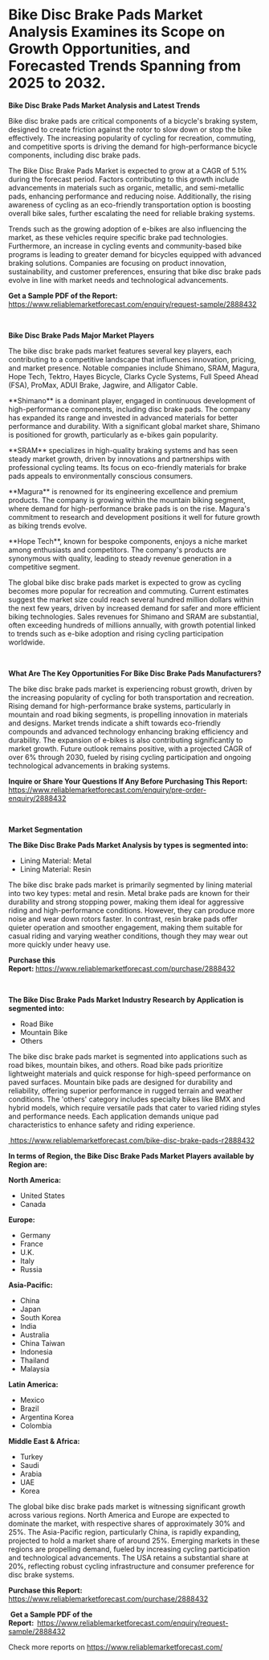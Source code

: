 <p><h1>Bike Disc Brake Pads Market Analysis Examines its Scope on Growth Opportunities, and Forecasted Trends Spanning from 2025 to 2032.</h1></p><p><strong>Bike Disc Brake Pads Market Analysis and Latest Trends</strong></p>
<p><p>Bike disc brake pads are critical components of a bicycle's braking system, designed to create friction against the rotor to slow down or stop the bike effectively. The increasing popularity of cycling for recreation, commuting, and competitive sports is driving the demand for high-performance bicycle components, including disc brake pads. </p><p>The Bike Disc Brake Pads Market is expected to grow at a CAGR of 5.1% during the forecast period. Factors contributing to this growth include advancements in materials such as organic, metallic, and semi-metallic pads, enhancing performance and reducing noise. Additionally, the rising awareness of cycling as an eco-friendly transportation option is boosting overall bike sales, further escalating the need for reliable braking systems. </p><p>Trends such as the growing adoption of e-bikes are also influencing the market, as these vehicles require specific brake pad technologies. Furthermore, an increase in cycling events and community-based bike programs is leading to greater demand for bicycles equipped with advanced braking solutions. Companies are focusing on product innovation, sustainability, and customer preferences, ensuring that bike disc brake pads evolve in line with market needs and technological advancements.</p></p>
<p><strong>Get a Sample PDF of the Report:&nbsp;</strong> <a href="https://www.reliablemarketforecast.com/enquiry/request-sample/2888432?utm_campaign=2929&utm_medium=2&utm_source=Github&utm_content=ia&utm_term=14032025&utm_id=bike-disc-brake-pads">https://www.reliablemarketforecast.com/enquiry/request-sample/2888432</a></p>
<p>&nbsp;</p>
<p><strong>Bike Disc Brake Pads Major Market Players</strong></p>
<p><p>The bike disc brake pads market features several key players, each contributing to a competitive landscape that influences innovation, pricing, and market presence. Notable companies include Shimano, SRAM, Magura, Hope Tech, Tektro, Hayes Bicycle, Clarks Cycle Systems, Full Speed Ahead (FSA), ProMax, ADUI Brake, Jagwire, and Alligator Cable.</p><p>**Shimano** is a dominant player, engaged in continuous development of high-performance components, including disc brake pads. The company has expanded its range and invested in advanced materials for better performance and durability. With a significant global market share, Shimano is positioned for growth, particularly as e-bikes gain popularity.</p><p>**SRAM** specializes in high-quality braking systems and has seen steady market growth, driven by innovations and partnerships with professional cycling teams. Its focus on eco-friendly materials for brake pads appeals to environmentally conscious consumers.</p><p>**Magura** is renowned for its engineering excellence and premium products. The company is growing within the mountain biking segment, where demand for high-performance brake pads is on the rise. Magura's commitment to research and development positions it well for future growth as biking trends evolve.</p><p>**Hope Tech**, known for bespoke components, enjoys a niche market among enthusiasts and competitors. The company's products are synonymous with quality, leading to steady revenue generation in a competitive segment.</p><p>The global bike disc brake pads market is expected to grow as cycling becomes more popular for recreation and commuting. Current estimates suggest the market size could reach several hundred million dollars within the next few years, driven by increased demand for safer and more efficient biking technologies. Sales revenues for Shimano and SRAM are substantial, often exceeding hundreds of millions annually, with growth potential linked to trends such as e-bike adoption and rising cycling participation worldwide.</p></p>
<p>&nbsp;</p>
<p><strong>What Are The Key Opportunities For Bike Disc Brake Pads Manufacturers?</strong></p>
<p><p>The bike disc brake pads market is experiencing robust growth, driven by the increasing popularity of cycling for both transportation and recreation. Rising demand for high-performance brake systems, particularly in mountain and road biking segments, is propelling innovation in materials and designs. Market trends indicate a shift towards eco-friendly compounds and advanced technology enhancing braking efficiency and durability. The expansion of e-bikes is also contributing significantly to market growth. Future outlook remains positive, with a projected CAGR of over 6% through 2030, fueled by rising cycling participation and ongoing technological advancements in braking systems.</p></p>
<p><strong>Inquire or Share Your Questions If Any Before Purchasing This Report:</strong> <a href="https://www.reliablemarketforecast.com/enquiry/pre-order-enquiry/2888432?utm_campaign=2929&utm_medium=2&utm_source=Github&utm_content=ia&utm_term=14032025&utm_id=bike-disc-brake-pads">https://www.reliablemarketforecast.com/enquiry/pre-order-enquiry/2888432</a></p>
<p>&nbsp;</p>
<p><strong>Market Segmentation</strong></p>
<p><strong>The Bike Disc Brake Pads Market Analysis by types is segmented into:</strong></p>
<p><ul><li>Lining Material: Metal</li><li>Lining Material: Resin</li></ul></p>
<p><p>The bike disc brake pads market is primarily segmented by lining material into two key types: metal and resin. Metal brake pads are known for their durability and strong stopping power, making them ideal for aggressive riding and high-performance conditions. However, they can produce more noise and wear down rotors faster. In contrast, resin brake pads offer quieter operation and smoother engagement, making them suitable for casual riding and varying weather conditions, though they may wear out more quickly under heavy use.</p></p>
<p><strong>Purchase this Report:&nbsp;</strong><a href="https://www.reliablemarketforecast.com/purchase/2888432?utm_campaign=2929&utm_medium=2&utm_source=Github&utm_content=ia&utm_term=14032025&utm_id=bike-disc-brake-pads">https://www.reliablemarketforecast.com/purchase/2888432</a></p>
<p>&nbsp;</p>
<p><strong>The Bike Disc Brake Pads Market Industry Research by Application is segmented into:</strong></p>
<p><ul><li>Road Bike</li><li>Mountain Bike</li><li>Others</li></ul></p>
<p><p>The bike disc brake pads market is segmented into applications such as road bikes, mountain bikes, and others. Road bike pads prioritize lightweight materials and quick response for high-speed performance on paved surfaces. Mountain bike pads are designed for durability and reliability, offering superior performance in rugged terrain and weather conditions. The 'others' category includes specialty bikes like BMX and hybrid models, which require versatile pads that cater to varied riding styles and performance needs. Each application demands unique pad characteristics to enhance safety and riding experience.</p></p>
<p><a href="https://www.reliablemarketforecast.com/bike-disc-brake-pads-r2888432?utm_campaign=2929&utm_medium=2&utm_source=Github&utm_content=ia&utm_term=14032025&utm_id=bike-disc-brake-pads">&nbsp;https://www.reliablemarketforecast.com/bike-disc-brake-pads-r2888432</a></p>
<p><strong>In terms of Region, the Bike Disc Brake Pads Market Players available by Region are:</strong></p>
<p>
    <p> <strong> North America: </strong>
        <ul>
            <li>United States</li>
            <li>Canada</li>
        </ul>
        </p> 
    <p> <strong> Europe: </strong>
        <ul>
            <li>Germany</li>
            <li>France</li>
            <li>U.K.</li>
            <li>Italy</li>
            <li>Russia</li>
        </ul>
        </p> 
    <p> <strong> Asia-Pacific: </strong>
        <ul>
            <li>China</li>
            <li>Japan</li>
            <li>South Korea</li>
            <li>India</li>
            <li>Australia</li>
            <li>China Taiwan</li>
            <li>Indonesia</li>
            <li>Thailand</li>
            <li>Malaysia</li>
        </ul>
        </p> 
    <p> <strong> Latin America: </strong>
        <ul>
            <li>Mexico</li>
            <li>Brazil</li>
            <li>Argentina Korea</li>
            <li>Colombia</li>
        </ul>
        </p> 
    <p> <strong> Middle East & Africa: </strong>
        <ul>
            <li>Turkey</li>
            <li>Saudi</li>
            <li>Arabia</li>
            <li>UAE</li>
            <li>Korea</li>
        </ul>
    </p>
    </p>
<p><p>The global bike disc brake pads market is witnessing significant growth across various regions. North America and Europe are expected to dominate the market, with respective shares of approximately 30% and 25%. The Asia-Pacific region, particularly China, is rapidly expanding, projected to hold a market share of around 25%. Emerging markets in these regions are propelling demand, fueled by increasing cycling participation and technological advancements. The USA retains a substantial share at 20%, reflecting robust cycling infrastructure and consumer preference for disc brake systems.</p></p>
<p><strong>Purchase this Report: </strong><a href="https://www.reliablemarketforecast.com/purchase/2888432?utm_campaign=2929&utm_medium=2&utm_source=Github&utm_content=ia&utm_term=14032025&utm_id=bike-disc-brake-pads">https://www.reliablemarketforecast.com/purchase/2888432</a></p>
<p>&nbsp;<strong>Get a Sample PDF of the Report:&nbsp;&nbsp;</strong><a href="https://www.reliablemarketforecast.com/enquiry/request-sample/2888432?utm_campaign=2929&utm_medium=2&utm_source=Github&utm_content=ia&utm_term=14032025&utm_id=bike-disc-brake-pads">https://www.reliablemarketforecast.com/enquiry/request-sample/2888432</a></p>
<p><strong></strong></p>
<p>Check more reports on <a href="https://www.reliablemarketforecast.com/?utm_campaign=2929&utm_medium=2&utm_source=Github&utm_content=ia&utm_term=14032025&utm_id=bike-disc-brake-pads">https://www.reliablemarketforecast.com/</a></p>